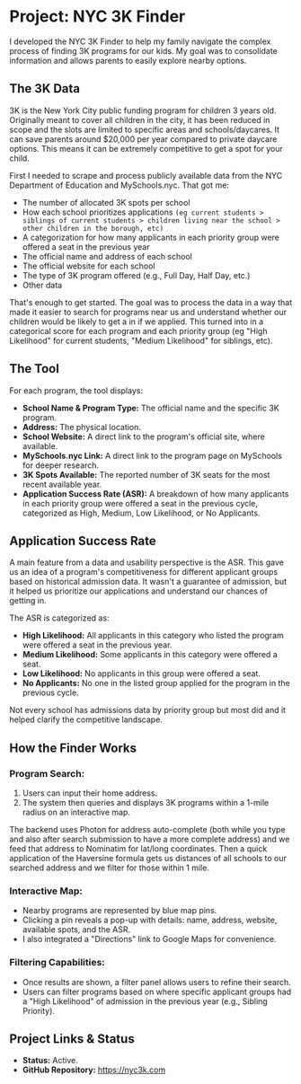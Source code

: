 # Project: NYC 3K Finder

I developed the NYC 3K Finder to help my family navigate the complex process of finding 3K programs for our kids. My goal was to consolidate information and allows parents to easily explore nearby options.

## The 3K Data

3K is the New York City public funding program for children 3 years old. Originally meant to cover all children in the city, it has been reduced in scope and the slots are limited to specific areas and schools/daycares. It can save parents around $20,000 per year compared to private daycare options. This means it can be extremely competitive to get a spot for your child.

First I needed to scrape and process publicly available data from the NYC Department of Education and MySchools.nyc. That got me: 

* The number of allocated 3K spots per school
* How each school prioritizes applications `(eg current students > siblings of current students > children living near the school > other children in the borough, etc)`
* A categorization for how many applicants in each priority group were offered a seat in the previous year 
* The official name and address of each school
* The official website for each school
* The type of 3K program offered (e.g., Full Day, Half Day, etc.)
* Other data

That's enough to get started. The goal was to process the data in a way that made it easier to search for programs near us and understand whether our children would be likely to get a in if we applied. This turned into in a categorical score for each program and each priority group (eg "High Likelihood" for current students, "Medium Likelihood" for siblings, etc).

## The Tool
For each program, the tool displays:

*   **School Name & Program Type:** The official name and the specific 3K program.
*   **Address:** The physical location.
*   **School Website:** A direct link to the program's official site, where available.
*   **MySchools.nyc Link:** A direct link to the program page on MySchools for deeper research.
*   **3K Spots Available:** The reported number of 3K seats for the most recent available year.
*   **Application Success Rate (ASR):** A breakdown of how many applicants in each priority group were offered a seat in the previous cycle, categorized as High, Medium, Low Likelihood, or No Applicants.

## Application Success Rate

A main feature from a data and usability perspective is the ASR. This gave us an idea of a program's competitiveness for different applicant groups based on historical admission data. It wasn't a guarantee of admission, but it helped us prioritize our applications and understand our chances of getting in.

The ASR is categorized as:

*   **High Likelihood:** All applicants in this category who listed the program were offered a seat in the previous year.
*   **Medium Likelihood:** Some applicants in this category were offered a seat.
*   **Low Likelihood:** No applicants in this group were offered a seat.
*   **No Applicants:** No one in the listed group applied for the program in the previous cycle.

Not every school has admissions data by priority group but most did and it helped clarify the competitive landscape.

## How the Finder Works

### Program Search:

1.  Users can input their home address.
2.  The system then queries and displays 3K programs within a 1-mile radius on an interactive map.

The backend uses Photon for address auto-complete (both while you type and also after search submission to have a more complete address) and we feed that address to Nominatim for lat/long coordinates. Then a quick application of the Haversine formula gets us distances of all schools to our searched address and we filter for those within 1 mile.

### Interactive Map:

*   Nearby programs are represented by blue map pins.
*   Clicking a pin reveals a pop-up with details: name, address, website, available spots, and the ASR.
*   I also integrated a "Directions" link to Google Maps for convenience.

### Filtering Capabilities:

*   Once results are shown, a filter panel allows users to refine their search.
*   Users can filter programs based on where specific applicant groups had a "High Likelihood" of admission in the previous year (e.g., Sibling Priority).

## Project Links & Status

*   **Status:** Active.
*   **GitHub Repository:** <a href="https://nyc3k.com" target="_blank" rel="noopener noreferrer">https://nyc3k.com</a>